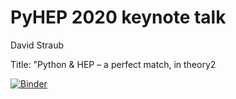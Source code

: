 # PyHEP 2020 keynote talk

David Straub

Title: "Python & HEP – a perfect match, in theory2

[![Binder](https://mybinder.org/badge_logo.svg)](https://mybinder.org/v2/gh/DavidMStraub/pyhep-2020-keynote/v1?filepath=PyHEP%25202020%2520Keynote.ipynb)